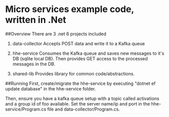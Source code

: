 # Micro services example code, written in .Net

##Overview
There are 3 .net 6 projects included

1. data-collector
Accepts POST data and write it to a Kafka queue

2. hhe-service
Consumes the Kafka queue and saves new messages to it's DB (sqlite local DB). Then provides GET access to the processed messages in the DB.

3. shared-lib
Provides library for common code/abstractions.

##Running
First, create/migrate the hhe-service by executing "dotnet ef update database" in the hhe-service folder.

Then, ensure you have a kafka queue setup with a topic called activations and a group id of foo available. Set the server name/ip and port in the hhe-service/Program.cs file and data-collector/Program.cs. 